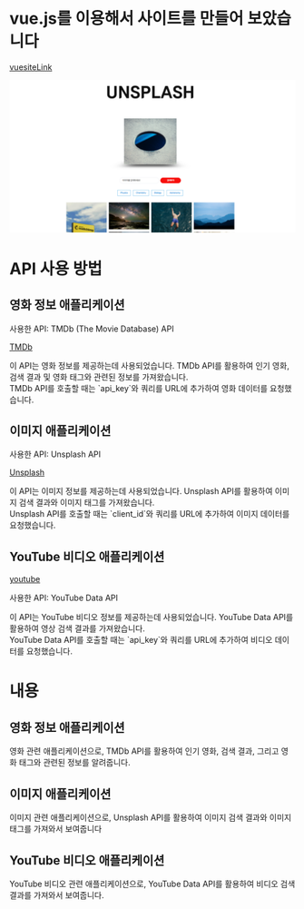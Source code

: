  <h1>vue.js를 이용해서 사이트를 만들어 보았습니다</h1>

[vuesiteLink](https://jhw2023-vue-site.netlify.app/)

![이미지](https://raw.githubusercontent.com/jhwangwoo/site2023-vue01/main/public/images/vue_img.png)

 <h1>API 사용 방법</h1>

  <h2>영화 정보 애플리케이션</h2>
  <p>사용한 API: TMDb (The Movie Database) API</p>

[TMDb](https://www.themoviedb.org/?language=ko)

  <p>
    이 API는 영화 정보를 제공하는데 사용되었습니다. TMDb API를 활용하여 인기 영화, 검색 결과 및 영화 태그와 관련된 정보를 가져왔습니다.
    <br>
    TMDb API를 호출할 때는 `api_key`와 쿼리를 URL에 추가하여 영화 데이터를 요청했습니다.
  </p>

  <h2>이미지 애플리케이션</h2>
  <p>사용한 API: Unsplash API</p>

[Unsplash](https://unsplash.com/developers)

  <p>
    이 API는 이미지 정보를 제공하는데 사용되었습니다. Unsplash API를 활용하여 이미지 검색 결과와 이미지 태그를 가져왔습니다.
    <br>
    Unsplash API를 호출할 때는 `client_id`와 쿼리를 URL에 추가하여 이미지 데이터를 요청했습니다.
  </p>

  <h2>YouTube 비디오 애플리케이션</h2>

[youtube](https://developers.google.com/youtube/v3?hl=ko)

  <p>사용한 API: YouTube Data API</p>
  <p>
    이 API는 YouTube 비디오 정보를 제공하는데 사용되었습니다. YouTube Data API를 활용하여 영상 검색 결과를 가져왔습니다.
    <br>
    YouTube Data API를 호출할 때는 `api_key`와 쿼리를 URL에 추가하여 비디오 데이터를 요청했습니다.
  </p>

  <h1>내용</h1>

  <h2>영화 정보 애플리케이션</h2>
  <p> 영화 관련 애플리케이션으로, TMDb API를 활용하여 인기 영화, 검색 결과, 그리고 영화 태그와 관련된 정보를 알려줍니다.</p>

  <h2>이미지 애플리케이션</h2>
  <p>이미지 관련 애플리케이션으로, Unsplash API를 활용하여 이미지 검색 결과와 이미지 태그를 가져와서 보여줍니다</p>

  <h2>YouTube 비디오 애플리케이션</h2>
  <p>YouTube 비디오 관련 애플리케이션으로, YouTube Data API를 활용하여 비디오 검색 결과를 가져와서 보여줍니다.</p>
